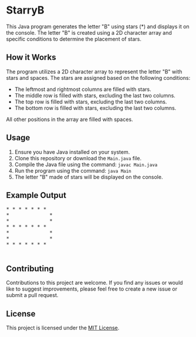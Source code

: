<h1>StarryB</h1>

  <p>This Java program generates the letter "B" using stars (*) and displays it on the console. The letter "B" is created using a 2D character array and specific conditions to determine the placement of stars.</p>

  <h2>How it Works</h2>

  <p>The program utilizes a 2D character array to represent the letter "B" with stars and spaces. The stars are assigned based on the following conditions:</p>

  <ul>
    <li>The leftmost and rightmost columns are filled with stars.</li>
    <li>The middle row is filled with stars, excluding the last two columns.</li>
    <li>The top row is filled with stars, excluding the last two columns.</li>
    <li>The bottom row is filled with stars, excluding the last two columns.</li>
  </ul>

  <p>All other positions in the array are filled with spaces.</p>

  <h2>Usage</h2>

  <ol>
    <li>Ensure you have Java installed on your system.</li>
    <li>Clone this repository or download the <code>Main.java</code> file.</li>
    <li>Compile the Java file using the command: <code>javac Main.java</code></li>
    <li>Run the program using the command: <code>java Main</code></li>
    <li>The letter "B" made of stars will be displayed on the console.</li>
  </ol>

  <h2>Example Output</h2>

  <pre>
* * * * * * *
*             *
*             *
* * * * * * *
*             *
*             *
* * * * * * *
  </pre>

  <h2>Contributing</h2>

  <p>Contributions to this project are welcome. If you find any issues or would like to suggest improvements, please feel free to create a new issue or submit a pull request.</p>

  <h2>License</h2>

  <p>This project is licensed under the <a href="LICENSE">MIT License</a>.</p>
